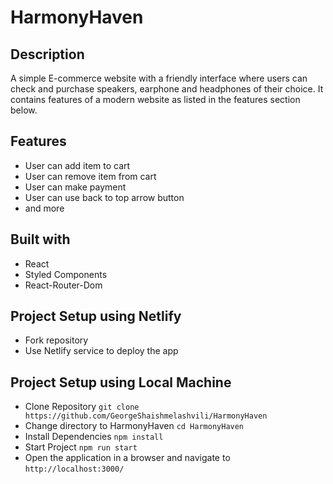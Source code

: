 # HarmonyHaven

## Description

A simple E-commerce website with a friendly interface where users can check and purchase speakers, earphone and headphones of their choice. It contains features of a modern website as listed in the features section below.

## Features

- User can add item to cart
- User can remove item from cart
- User can make payment
- User can use back to top arrow button
- and more

## Built with

- React
- Styled Components
- React-Router-Dom

## Project Setup using Netlify

- Fork repository
- Use Netlify service to deploy the app

## Project Setup using Local Machine

- Clone Repository
  `git clone https://github.com/GeorgeShaishmelashvili/HarmonyHaven`
- Change directory to HarmonyHaven
  `cd HarmonyHaven`
- Install Dependencies
  `npm install`
- Start Project
  `npm run start`
- Open the application in a browser and navigate to
  `http://localhost:3000/`
